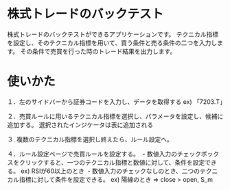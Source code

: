 # 株式トレードのバックテスト

株式トレードのバックテストができるアプリケーションです。
テクニカル指標を設定し、そのテクニカル指標を用いて、買う条件と売る条件の二つを入力します。
その条件で売買を行った時のトレード結果を出力します。

# 使いかた
１．左のサイドバーから証券コードを入力し、データを取得する
ex) 「7203.T」

２．売買ルールに用いるテクニカル指標を選択し、パラメータを設定し、候補に追加する。
選択されたインジケータは表に追加される

３. 複数のテクニカル指標を選択し終えたら、ルール設定へ。

４．ルール設定ページで売買ルールを設定する。
・数値入力のチェックボックスをクリックすると、一つのテクニカル指標と数値に対して、条件を設定できる。
ex) RSIが60以上のとき
・数値入力のチェックなしのとき、二つのテクニカル指標に対して条件を設定できる。
ex) 陽線のとき ⇒ close > open, S_m

